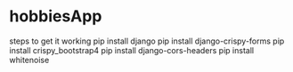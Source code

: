 # hobbiesApp

steps to get it working 
pip install django
pip install django-crispy-forms
pip install crispy_bootstrap4
pip install django-cors-headers
pip install whitenoise


